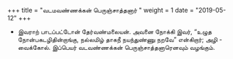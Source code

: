 ﻿+++
title = "வடமவண்ணக்கன் பெருஞ்சாத்தனார்  "
weight = 1
date = "2019-05-12"
+++


-  இவராற் பாடப்பட்டோன் தேர்வண்மலையன். அவனை நோக்கி இவர், “உழுத நோன்பகடழிதின்றாங்கு, நல்லமிழ் தாகநீ நயந்துண்ணு நறவே” என்கிறார்; அழி - வைக்கோல். இப்பெயர் வடவண்ணக்கன் பெருஞ்சாத்தனாரெனவும் வழங்கும். 
  
